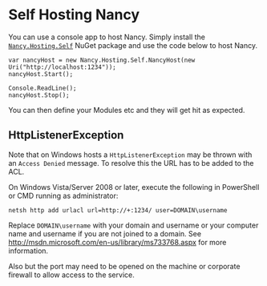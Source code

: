 # Self Hosting Nancy

You can use a console app to host Nancy.  Simply install the [`Nancy.Hosting.Self`](https://nuget.org/packages/Nancy.Hosting.Self) NuGet package and use the code below to host Nancy.

    var nancyHost = new Nancy.Hosting.Self.NancyHost(new Uri("http://localhost:1234"));
    nancyHost.Start();

    Console.ReadLine();
    nancyHost.Stop();

You can then define your Modules etc and they will get hit as expected.

## HttpListenerException
Note that on Windows hosts a `HttpListenerException` may be thrown with an `Access Denied` message. To resolve this the URL has to be added to the ACL. 

On Windows Vista/Server 2008 or later, execute the following in PowerShell or CMD running as administrator:

    netsh http add urlacl url=http://+:1234/ user=DOMAIN\username

Replace `DOMAIN\username` with your domain and username or your computer name and username if you are not joined to a domain. See <http://msdn.microsoft.com/en-us/library/ms733768.aspx> for more information.

Also but the port may need to be opened on the machine or corporate firewall to allow access to the service.